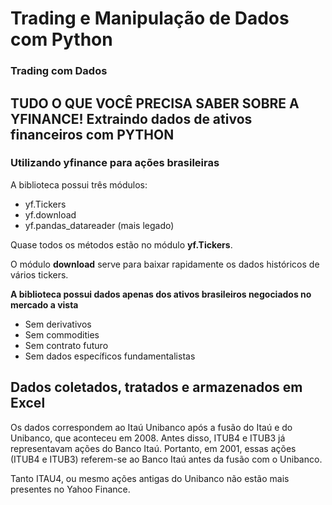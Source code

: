 # Trading e Manipulação de Dados com Python
### Trading com Dados

## TUDO O QUE VOCÊ PRECISA SABER SOBRE A YFINANCE! Extraindo dados de ativos financeiros com PYTHON
### Utilizando yfinance para ações brasileiras
A biblioteca possui três módulos: 
- yf.Tickers
- yf.download
- yf.pandas_datareader (mais legado)

Quase todos os métodos estão no módulo **yf.Tickers**.

O módulo **download** serve para baixar rapidamente os dados históricos de vários tickers.

**A biblioteca possui dados apenas dos ativos brasileiros negociados no mercado a vista**
- Sem derivativos
- Sem commodities
- Sem contrato futuro
- Sem dados específicos fundamentalistas

## Dados coletados, tratados e armazenados em Excel
Os dados correspondem ao Itaú Unibanco após a fusão do Itaú e do Unibanco, que aconteceu em 2008. Antes disso, ITUB4 e ITUB3 já representavam ações do Banco Itaú. Portanto, em 2001, essas ações (ITUB4 e ITUB3) referem-se ao Banco Itaú antes da fusão com o Unibanco.

Tanto ITAU4, ou mesmo ações antigas do Unibanco não estão mais presentes no Yahoo Finance.